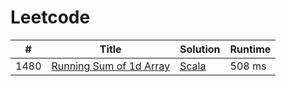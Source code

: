 # Leetcode

| # | Title | Solution | Runtime |
|---| ----- | -------- | ------- |
|1480|[ Running Sum of 1d Array](https://leetcode.com/problems/running-sum-of-1d-array/)|[Scala](./solutions/1480.%20Running%20Sum%20of%201d%20Array.scala)|508 ms|
